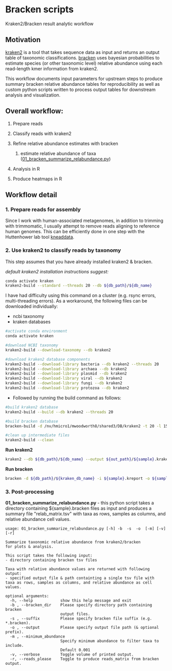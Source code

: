 # Bracken scripts
Kraken2/Bracken result analytic workflow

## Motivation
[kraken2](https://github.com/DerrickWood/kraken2) is a tool that takes sequence data as input and returns an output table of taxonomic classifications.  [bracken](https://ccb.jhu.edu/software/bracken/index.shtml?t=manual#step2) uses bayesian probabilities to estimate species (or other taxonomic level) relative abundance using each read-length kmer information from kraken2.  

This workflow documents input parameters for upstream steps to produce summary bracken relative abundance tables for reproducibility as well as custom python scripts written to process output tables for downstream analysis and visualization.

## Overall workflow:
1. Prepare reads
2. Classify reads with kraken2
3. Refine relative abundance estimates with bracken

	1. estimate relative abundance of taxa ([01_bracken_summarize_relabundance.py](https://github.com/michaelwoodworth/AMRFinder_scripts/blob/master/01_bracken_summarize_relabundance.py))

4. Analysis in R
5. Produce heatmaps in R

## Workflow detail

### 1. Prepare reads for assembly
Since I work with human-associated metagenomes, in addition to trimming with trimmomatic, I usually attempt to remove reads aligning to reference human genomes.  This can be efficiently done in one step with the Huttenhower lab tool [kneaddata](https://huttenhower.sph.harvard.edu/kneaddata/).

### 2. Use kraken2 to classify reads by taxonomy
This step assumes that you have already installed kraken2 & bracken.

*default kraken2 installation instructions suggest:*

```bash
conda activate kraken
kraken2-build --standard --threads 20 --db ${db_path}/${db_name}
```

I have had difficulty using this command on a cluster (e.g. rsync errors, multi-threading errors).  As a workaround, the following files can be downloaded individually: 
- ncbi taxonomy
- kraken databases

```bash
#activate conda environment
conda activate kraken

#download NCBI taxonomy
kraken2-build --download-taxonomy --db kraken2 

#download kraken2 database components
kraken2-build --download-library bacteria --db kraken2 --threads 20
kraken2-build --download-library archaea --db kraken2
kraken2-build --download-library plasmid --db kraken2
kraken2-build --download-library viral --db kraken2
kraken2-build --download-library fungi --db kraken2
kraken2-build --download-library protozoa --db kraken2
```

- Followed by running the build command as follows:

```bash
#build kraken2 database
kraken2-build --build --db kraken2 --threads 20

#build bracken database
bracken-build -d /nv/hmicro1/mwoodworth8/shared3/DB/kraken2 -t 20 -l 150 -t 20

#clean up intermediate files
kraken2-build --clean
```

**Run kraken2**
```bash
kraken2 --db ${db_path}/${db_name} --output ${out_path}/${sample}.kraken2 --report ${out_path}/${sample}.report --paired ${sample}*R1.fastq ${sample}*2.fastq
```

**Run bracken**
```bash
bracken -d ${db_path}/${kraken_db_name} -i ${sample}.kreport -o ${sample}.bracken -r ${read_length} -l ${classification_level} -t ${threshold}
```

### 3. Post-processing

**01_bracken_summarize_relabundance.py** - this python script takes a directory containing ${sample}.bracken files as input and produces a summary file "relab_matrix.tsv" with taxa as rows, samples as columns, and relative abundance cell values.

```console
usage: 01_bracken_summarize_relabundance.py [-h] -b  -s  -o  [-m] [-v] [-r]

Summarize taxonomic relative abundance from kraken2/bracken 
for plots & analysis.

This script takes the following input:
- directory containing bracken tsv files

Taxa with relative abundance values are returned with following output:
- specified output file & path containting a single tsv file with 
taxa as rows, samples as columns, and relative abundance as cell values.

optional arguments:
  -h, --help            show this help message and exit
  -b , --bracken_dir    Please specify directory path containing bracken
                        output files.
  -s , --suffix         Please specify bracken file suffix (e.g. *.bracken).
  -o , --output         Please specify output file path (& optional prefix).
  -m , --minimum_abundance 
                        Specify minimum abundance to filter taxa to include.
                        Default 0.001
  -v, --verbose         Toggle volume of printed output.
  -r, --reads_please    Toggle to produce reads_matrix from bracken output.
```